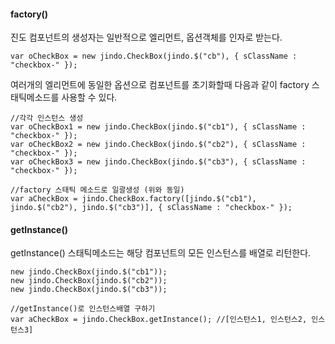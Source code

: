 #### factory()

진도 컴포넌트의 생성자는 일반적으로 엘리먼트, 옵션객체를 인자로 받는다.

	var oCheckBox = new jindo.CheckBox(jindo.$("cb"), { sClassName : "checkbox-" });

여러개의 엘리먼트에 동일한 옵션으로 컴포넌트를 초기화할때 다음과 같이 factory 스태틱메소드를 사용할 수 있다.

	//각각 인스턴스 생성
	var oCheckBox1 = new jindo.CheckBox(jindo.$("cb1"), { sClassName : "checkbox-" });
	var oCheckBox2 = new jindo.CheckBox(jindo.$("cb2"), { sClassName : "checkbox-" });
	var oCheckBox3 = new jindo.CheckBox(jindo.$("cb3"), { sClassName : "checkbox-" });
	 
	//factory 스태틱 메소드로 일괄생성 (위와 동일)
	var aCheckBox = jindo.CheckBox.factory([jindo.$("cb1"), jindo.$("cb2"), jindo.$("cb3")], { sClassName : "checkbox-" });

#### getInstance()

getInstance() 스태틱메소드는 해당 컴포넌트의 모든 인스턴스를 배열로 리턴한다.

	new jindo.CheckBox(jindo.$("cb1"));
	new jindo.CheckBox(jindo.$("cb2"));
	new jindo.CheckBox(jindo.$("cb3"));
	 
	//getInstance()로 인스턴스배열 구하기
	var aCheckBox = jindo.CheckBox.getInstance(); //[인스턴스1, 인스턴스2, 인스턴스3]